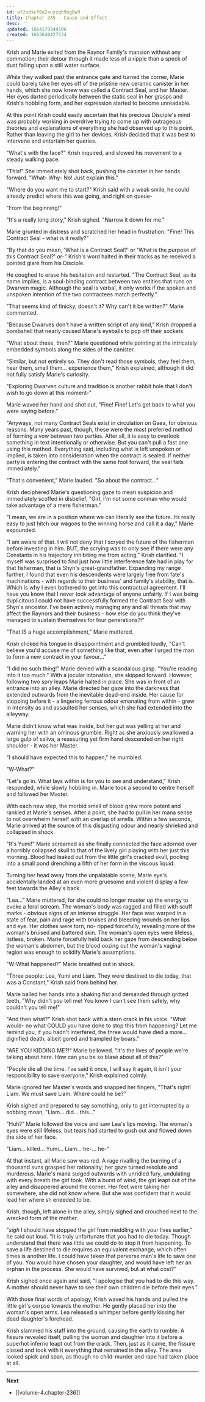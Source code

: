 ```yaml
---
id: wt2vdscf0e2xuyzqh9ogbw9
title: Chapter 235 - Cause and Effect
desc: ''
updated: 1664179344506
created: 1663649427534
---
```


Krish and Marie exited from the Raynor Family's mansion without any commotion; their detour through it made less of a ripple than a speck of dust falling upon a still water surface. 

While they walked past the entrance gate and turned the corner, Marie could barely take her eyes off of the pristine new ceramic canister in her hands, which she now knew was called a Contract Seal, and her Master. Her eyes darted periodically between the static seal in her grasps and Krish's hobbling form, and her expression started to become unreadable.

At this point Krish could easily ascertain that his precious Disciple's mind was probably working in overdrive trying to come up with outrageous theories and explanations of everything she had observed up to this point. Rather than leaving the girl to her devices, Krish decided that it was best to intervene and entertain her queries.

"What's with the face?" Krish inquired, and slowed his movement to a steady walking pace.

"This!" She immediately shot back, pushing the canister in her hands forward. "What- Why- No! Just explain this."

"Where do you want me to start?" Krish said with a weak smile, he could already predict where this was going, and right on queue-

"From the beginning!"

"It's a really long story," Krish sighed. "Narrow it down for me."

Marie grunted in distress and scratched her head in frustration. "Fine! This Contract Seal - what is it really?"

"By that do you mean, 'What is a Contract Seal?' or 'What is the purpose of this Contract Seal?' or-" Krish's word halted in their tracks as he received a pointed glare from his Disciple.

He coughed to erase his hesitation and restarted. "The Contract Seal, as its name implies, is a soul-binding contract between two entities that runs on Dwarven magic. Although the seal is verbal, it only works if the spoken and unspoken intention of the two contractees match perfectly."

"That seems kind of finicky, doesn't it? Why can't it be written?" Marie commented.

"Because Dwarves don't have a written script of any kind," Krish dropped a bombshell that nearly caused Marie's eyeballs to pop off their sockets.

"What about these, then?" Marie questioned while pointing at the intricately embedded symbols along the sides of the canister.

"Similar, but not entirely so. They don't read those symbols, they feel them, hear them, smell them... experience them," Krish explained, although it did not fully satisfy Marie's curiosity.

"Exploring Dwarven culture and tradition is another rabbit hole that I don't wish to go down at this moment-"

Marie waved her hand and shot out, "Fine! Fine! Let's get back to what you were saying before."

"Anyways, not many Contract Seals exist in circulation on Gaea, for obvious reasons. Many years past, though, these were the most preferred method of forming a vow between two parties. After all, it is easy to overlook something in text intentionally or otherwise. But you can't pull a fast one using this method. Everything said, including what is left unspoken or implied, is taken into consideration when the contract is sealed. If neither party is entering the contract with the same foot forward, the seal fails immediately."

"That's convenient," Marie lauded. "So about the contract..."

Krish deciphered Marie's questioning gaze to mean suspicion and immediately scoffed in disbelief, "Girl, I'm not some conman who would take advantage of a mere fisherman."

"I mean, we are in a position where we can literally see the future. Its really easy to just hitch our wagons to the winning horse and call it a day," Marie expounded.

"I am aware of that. I will not deny that I scryed the future of the fisherman before investing in him. BUT, the scrying was to only see if there were any Constants in his trajectory inhibiting me from acting," Krish clarified. "I myself was surprised to find just how little interference fate had in play for that fisherman, that is Shyn's great-grandfather. Expanding my range further, I found that even his descendents were largely free from fate's machinations - with regards to their business' and family's stability, that is. Which is why I even bothered to get into this contractual agreement. I'll have you know that I never took advantage of anyone unfairly. If I was being duplicitous I could not have successfully formed the Contract Seal with Shyn's ancestor. I've been actively managing any and all threats that may affect the Raynors and their business - how else do you think they've managed to sustain themselves for four generations?!"

"That IS a huge accomplishment," Marie muttered.

Krish clicked his tongue in disappointment and grumbled loudly, "Can't believe you'd accuse me of something like that, even after I urged the man to form a new contract in your favour..."

"I did no such thing!" Marie denied with a scandalous gasp. "You're reading into it too much." With a jocular intonation, she skipped forward. However, following two spry leaps Marie halted in place. She was in front of an entrance into an alley. Marie directed her gaze into the darkness that extended outwards from the inevitable dead-end inside. Her cause for stopping before it - a lingering ferrous odour emanating from within - grew in intensity as and assaulted her senses, which she had extended into the alleyway.

Marie didn't know what was inside, but her gut was yelling at her and warning her with an ominous grumble. Right as she anxiously swallowed a large gulp of saliva, a reassuring yet firm hand descended on her right shoulder - it was her Master.

"I should have expected this to happen," he mumbled.

"W-What?"

"Let's go in. What lays within is for you to see and understand," Krish responded, while slowly hobbling in. Marie took a second to centre herself and followed her Master.

With each new step, the morbid smell of blood grew more potent and rankled at Marie's senses. After a point, she had to pull in her mana sense to not overwhelm herself with an overlap of smells. Within a few seconds, Marie arrived at the source of this disgusting odour and nearly shrieked and collapsed in shock.

"It's Yumi!" Marie screamed as she finally connected the face adorned over a horribly collapsed skull to that of the lively girl playing with her just this morning. Blood had leaked out from the little girl's cracked skull, pooling into a small pond drenching a fifth of her form in the viscous liquid.

Turning her head away from the unpalatable scene, Marie eye's accidentally landed at an even more gruesome and violent display a few feet towards the Alley's back.

"Lea..." Marie muttered, for she could no longer muster up the energy to evoke a feral scream. The woman's body was ragged and filled with scuff marks - obvious signs of an intense struggle. Her face was warped in a state of fear, pain and rage with bruises and bleeding wounds on her lips and eye. Her clothes were torn, no- ripped forcefully, revealing more of the woman's bruised and battered skin. The woman's open eyes were lifeless, listless, broken. Marie forcefully held back her gaze from descending below the woman's abdomen, but the blood oozing out the woman's vaginal region was enough to solidify Marie's assumptions.

"W-What happened?" Marie breathed out in shock.

"Three people: Lea, Yumi and Liam. They were destined to die today, that was a Constant," Krish said from behind her.

Marie balled her hands into a shaking fist and demanded through gritted teeth, "Why didn't you tell me! You know I can't see them safely, why couldn't you tell me!"

"And then what?" Krish shot back with a stern crack in his voice. "What would- no what COULD you have done to stop this from happening? Let me remind you, if you hadn't interfered, the three would have died a more... dignified death, albeit gored and trampled by boars."

"ARE YOU KIDDING ME?!" Marie bellowed. "It's the lives of people we're talking about here. How can you be so blasé about all of this?"

"People die all the time. I've said it once, I will say it again, it isn't your responsibility to save everyone," Krish explained calmly.

Marie ignored her Master's words and snapped her fingers, "That's right! Liam. We must save Liam. Where could he be?"

Krish sighed and prepared to say something, only to get interrupted by a sobbing moan, "Liam... did... this..."

"Huh?" Marie followed the voice and saw Lea's lips moving. The woman's eyes were still lifeless, but tears had started to gush out and flowed down the side of her face.

"Liam... killed... Yumi... Liam... he-... he-"

At that instant, all Marie saw was red. A rage rivalling the burning of a thousand suns grasped her rationality; her gaze turned resolute and murderous. Marie's mana surged outwards with unridled fury, undulating with every breath the girl took. With a burst of wind, the girl leapt out of the alley and disappered around the corner. Her feet were taking her somewhere, she did not know where. But she was confident that it would lead her where sh eneeded to be.

Krish, though, left alone in the alley, simply sighed and crouched next to the wrecked form of the mother.

"*sigh* I should have stopped the girl from meddling with your lives earlier," he said out loud. "It is truly unfortunate that you had to die today. Though understand that there was little we could do to stop it from happening. To save a life destined to die requires an equivalent exchange, which often times is another life. I could have taken that perverse man's life to save one of you. You would have chosen your daughter, and would have left her an orphan in the process. She would have survived, but at what cost?"

Krish sighed once again and said, "I apologise that you had to die this way. A mother should never have to see their own children die before their eyes."

With those final words of apology, Krish waved his hands and pulled the little girl's corpse towards the mother. He gently placed her into the woman's open arms. Lea released a whimper before gently kissing her dead daughter's forehead.

Krish slammed his staff into the ground, causing the earth to rumble. A fissure revealed itself, pulling the woman and daughter into it before a superhot inferno leapt out from the crack. Then, just as it came, the fissure closed and took with it everything that remained in the alley. The area looked spick and span, as though no child-murder and rape had taken place at all.

____

**Next**
* [[volume-4.chapter-236]]